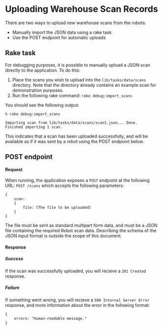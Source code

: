 # Uploading Warehouse Scan Records

There are two ways to upload new warehouse scans from the robots:
- Manually import the JSON data using a rake task
- Use the POST endpoint for automatic uploads

## Rake task
For debugging purposes, it is possible to manually upload a JSON scan directly to the application. To do this:
1. Place the scans you wish to upload into the `lib/tasks/data/scans` directory. Note that the directory already contains an example scan for demonstration purposes.
2. Run the following rake command: `rake debug:import_scans`

You should see the following output:
```
% rake debug:import_scans

Importing scan from lib/tasks/data/scans/scan1.json... Done.
Finished importing 1 scan.
```

This indicates that a scan has been uploaded successfully, and will be available as if it was sent by a robot using the POST endpoint below.

## POST endpoint
#### Request
When running, the application exposes a `POST` endpoint at the following URL:
`POST /scans`
which accepts the following parameters:
```
{ 
    scan: 
    { 
        file: [The file to be uploaded]
    } 
}
```

The file must be sent as standard multipart form data, and must be a JSON file containing the required Robot scan data. Describing the schema of the JSON input format is outside the scope of this document. 

#### Response
##### Success
If the scan was successfully uploaded, you will recieve a `201 Created` response.
##### Failure
If something went wrong, you will recieve a `500 Internal Server Error` response, and more information about the error in the following format:
```
{
    errors: "Human-readable message."
}
```
